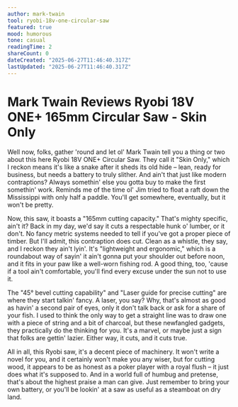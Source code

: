 ```yaml
---
author: mark-twain
tool: ryobi-18v-one-circular-saw
featured: true
mood: humorous
tone: casual
readingTime: 2
shareCount: 0
dateCreated: "2025-06-27T11:46:40.317Z"
lastUpdated: "2025-06-27T11:46:40.317Z"
---
```


# Mark Twain Reviews Ryobi 18V ONE+ 165mm Circular Saw - Skin Only

Well now, folks, gather 'round and let ol' Mark Twain tell you a thing or two about this here Ryobi 18V ONE+ Circular Saw. They call it "Skin Only," which I reckon means it's like a snake after it sheds its old hide – lean, ready for business, but needs a battery to truly slither. And ain't that just like modern contraptions? Always somethin' else you gotta buy to make the first somethin' work. Reminds me of the time ol' Jim tried to float a raft down the Mississippi with only half a paddle. You'll get somewhere, eventually, but it won't be pretty.

Now, this saw, it boasts a "165mm cutting capacity." That's mighty specific, ain't it? Back in my day, we'd say it cuts a respectable hunk o' lumber, or it don't. No fancy metric systems needed to tell if you've got a proper piece of timber. But I'll admit, this contraption does cut. Clean as a whistle, they say, and I reckon they ain't lyin'. It's "lightweight and ergonomic," which is a roundabout way of sayin' it ain't gonna put your shoulder out before noon, and it fits in your paw like a well-worn fishing rod. A good thing, too, 'cause if a tool ain't comfortable, you'll find every excuse under the sun not to use it.

The "45° bevel cutting capability" and "Laser guide for precise cutting" are where they start talkin' fancy. A laser, you say? Why, that's almost as good as havin' a second pair of eyes, only it don't talk back or ask for a share of your fish. I used to think the only way to get a straight line was to draw one with a piece of string and a bit of charcoal, but these newfangled gadgets, they practically do the thinking for you. It's a marvel, or maybe just a sign that folks are gettin' lazier. Either way, it cuts, and it cuts true.

All in all, this Ryobi saw, it's a decent piece of machinery. It won't write a novel for you, and it certainly won't make you any wiser, but for cutting wood, it appears to be as honest as a poker player with a royal flush – it just does what it's supposed to. And in a world full of humbug and pretense, that's about the highest praise a man can give. Just remember to bring your own battery, or you'll be lookin' at a saw as useful as a steamboat on dry land.
